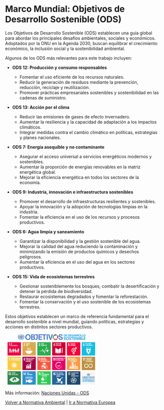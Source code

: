 
# Marco Mundial: Objetivos de Desarrollo Sostenible (ODS)

Los Objetivos de Desarrollo Sostenible (ODS) establecen una guía global para abordar los principales desafíos ambientales, sociales y económicos. Adoptados por la ONU en la Agenda 2030, buscan equilibrar el crecimiento económico, la inclusión social y la sostenibilidad ambiental.  

Algunos de los ODS más relevantes para este trabajo incluyen:  

- **ODS 12: Producción y consumo responsables**  
  - Fomentar el uso eficiente de los recursos naturales.  
  - Reducir la generación de residuos mediante la prevención, reducción, reciclaje y reutilización.  
  - Promover prácticas empresariales sostenibles y sostenibilidad en las cadenas de suministro.  

- **ODS 13: Acción por el clima**  
  - Reducir las emisiones de gases de efecto invernadero.  
  - Aumentar la resiliencia y la capacidad de adaptación a los impactos climáticos.  
  - Integrar medidas contra el cambio climático en políticas, estrategias y planes nacionales.  

- **ODS 7: Energía asequible y no contaminante**  
  - Asegurar el acceso universal a servicios energéticos modernos y sostenibles.  
  - Aumentar la proporción de energías renovables en la matriz energética global.  
  - Mejorar la eficiencia energética en todos los sectores de la economía.  

- **ODS 9: Industria, innovación e infraestructura sostenibles**  
  - Promover el desarrollo de infraestructuras resilientes y sostenibles.  
  - Apoyar la innovación y la adopción de tecnologías limpias en la industria.  
  - Fomentar la eficiencia en el uso de los recursos y procesos productivos.  

- **ODS 6: Agua limpia y saneamiento**  
  - Garantizar la disponibilidad y la gestión sostenible del agua.  
  - Mejorar la calidad del agua reduciendo la contaminación y minimizando la emisión de productos químicos y desechos peligrosos.  
  - Aumentar la eficiencia en el uso del agua en los sectores productivos.  

- **ODS 15: Vida de ecosistemas terrestres**  
  - Gestionar sosteniblemente los bosques, combatir la desertificación y detener la pérdida de biodiversidad.  
  - Restaurar ecosistemas degradados y fomentar la reforestación.  
  - Fomentar la conservación y el uso sostenible de los ecosistemas terrestres.  

Estos objetivos establecen un marco de referencia fundamental para el desarrollo sostenible a nivel mundial, guiando políticas, estrategias y acciones en distintos sectores productivos.  

<img src="../img_pisa3_1_rodrigo/3.jpg" width="300">

Más información: [Naciones Unidas - ODS](https://www.un.org/sustainabledevelopment/es/)  

[Volver a Normativa Ambiental](10_normativa_ambiental_rodrigo.md) | [Ir a Normativa Europea](10.2_normativa_europea_rodrigo.md)  

